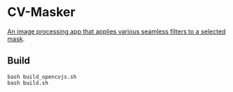 # CV-Masker

[An image processing app that applies various seamless filters to a selected mask](https://marmooo.github.io/cv-masker/).

## Build

```
bash build_opencvjs.sh
bash build.sh
```
